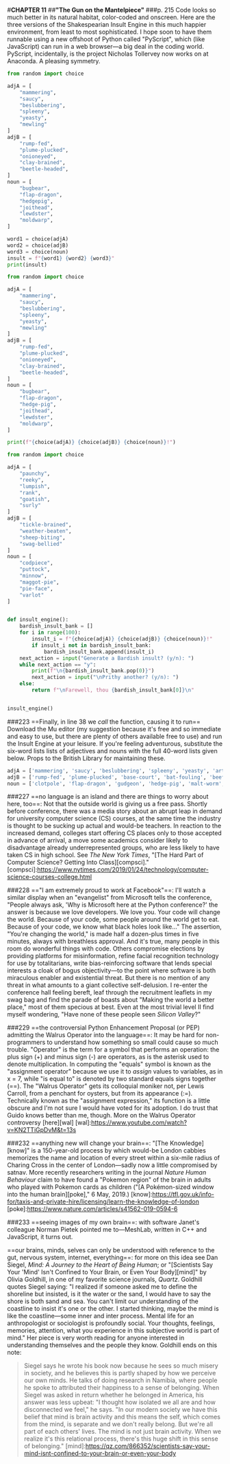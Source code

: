 #**CHAPTER 11**
##**"The Gun on the Mantelpiece"**
###p. 215
Code looks so much better in its natural habitat, color-coded and onscreen. Here are the three versions of the Shakespearian Insult Engine in this much happier environment, from least to most sophisticated. I hope soon to have them runnable using a new offshoot of Python called "PyScript", which (like JavaScript) can run in a web browser—a big deal in the coding world. PyScript, incidentally, is the project Nicholas Tollervey now works on at Anaconda. A pleasing symmetry.
```Python
from random import choice

adjA = [
    "mammering",
    "saucy",
    "beslubbering",
    "spleeny",
    "yeasty",
    "mewling"
]
adjB = [
    "rump-fed",
    "plume-plucked",
    "onioneyed",
    "clay-brained",
    "beetle-headed",
]
noun = [
    "bugbear",
    "flap-dragon",
    "hedgepig",
    "joithead",
    "lewdster",
    "moldwarp",
]

word1 = choice(adjA)
word2 = choice(adjB)
word3 = choice(noun)
insult = f"{word1} {word2} {word3}"
print(insult)
```  

```Python  
from random import choice

adjA = [
    "mammering",
    "saucy",
    "beslubbering",
    "spleeny",
    "yeasty",
    "mewling"
]
adjB = [
    "rump-fed",
    "plume-plucked",
    "onioneyed",
    "clay-brained",
    "beetle-headed",
]
noun = [
    "bugbear",
    "flap-dragon",
    "hedge-pig",
    "joithead",
    "lewdster",
    "moldwarp",
]

print(f"{choice(adjA)} {choice(adjB)} {choice(noun)}!")
```  

```Python
from random import choice

adjA = [
    "paunchy",
    "reeky",
    "lumpish",
    "rank",
    "goatish",
    "surly"
]
adjB = [
    "tickle-brained",
    "weather-beaten",
    "sheep-biting",
    "swag-bellied"
]
noun = [
    "codpiece",
    "puttock",
    "minnow",
    "maggot-pie",
    "pie-face",
    "varlot"
]


def insult_engine():
    bardish_insult_bank = []
    for i in range(100):
        insult_i = f"{choice(adjA)} {choice(adjB)} {choice(noun)}!"
        if insult_i not in bardish_insult_bank:
            bardish_insult_bank.append(insult_i)
    next_action = input("Generate a Bardish insult? (y/n): ")
    while next_action == "y":
        print(f"\n{bardish_insult_bank.pop(0)}")
        next_action = input("\nPrithy another? (y/n): ")
    else:
        return f"\nFarewell, thou {bardish_insult_bank[0]}\n"


insult_engine()
```  

###223
==Finally, in line 38 we *call* the function, causing it to run==
Download the Mu editor (my suggestion because it's free and so
immediate and easy to use, but there are plenty of others available free to use) and run the Insult Engine at your leisure. If you're feeling adventurous, substitute the six-word lists lists of adjectives and nouns with the full 40-word lists given below. Props to the British Library for maintaining these.
```Python
adjA = ['mammering', 'saucy', 'beslubbering', 'spleeny', 'yeasty', 'artless', 'bawdy', 'bootless', 'churlish', 'cockered', 'clouted', 'craven', 'currish', 'dankish', 'dissembling', 'droning', 'errant', 'fawning', 'fobbing', 'froward', 'frothy', 'gleeking', 'goatish', 'gorbellied', 'impertinent', 'infectious', 'jarring', 'loggerheaded', 'lumpish', 'mangled', 'mewling', 'paunchy', 'pribbling', 'puking', 'puny', 'qualling', 'rank', 'reeky', 'roguish', 'ruttish', 'spleeny', 'spongy', 'surly', 'tottering', 'unmuzzled', 'vain', 'venomed', 'villainous', 'warped', 'wayward', 'weedy']
adjB = ['rump-fed', 'plume-plucked', 'base-court', 'bat-fouling', 'beef-witted','onion-eyed', 'flap-mouthed', 'beetle-headed', 'boil-brained', 'clapper-clawed', 'clay-brained', 'common-kissing', 'crook-pated', 'dismal-dreaming', 'dizzy-eyed', 'doghearted', 'dread-bolted', 'earth-vexing', 'elf-skinned', 'fat-kidneyed', 'fen-sucked', 'fly-bitten', 'folly-fallen', 'fool-born', 'full-gorged', 'guts-griping', 'half-faced', 'hasty-witted', 'hedge-born', 'hell-hated', 'idle-headed', 'ill-breeding', 'ill-nurtured', 'knotty-pated', 'milk-livered', 'motley-minded', 'pottle-deep', 'pox-marked', 'reeling-ripe', 'rough-hewn', 'rude-growing', 'shard-born', 'sheep-biting', 'spur-galled', 'swag-bellied', 'tardy-gated', 'tickle-brained', 'toad-spotted', 'unchin-snouted', 'weather-bitten']
noun = ['clotpole', 'flap-dragon', 'gudgeon', 'hedge-pig', 'malt-worm', 'apple-john', 'baggage', 'barnacle', 'bladder', 'boar-pig', 'bugbear', 'bum-bailey', 'canker-blossom', 'clack-dish', 'coxcomb', 'codpiece', 'death-token', 'dewberry', 'flaxwench', 'flirt-gill', 'foot-licker', 'fustilarian', 'giglet', 'haggard', 'harpy', 'horn-beast', 'hugger-mugger', 'joithead', 'lewdster', 'lout', 'maggot-pie', 'mammet', 'measle', 'minnow', 'miscreant', 'moldwarp', 'mumble-news', 'nut-hook', 'pigeon-egg', 'pignut', 'puttock', 'pumpion', 'ratsbane', 'scut', 'skainsmate', 'strumpet', 'varlot', 'vassal', 'whey-face', 'wagtail']
```

###227
==no language is an island and there are things to worry about
here, too==:
Not that the outside world is giving us a free pass.
Shortly before conference, there was a media story about an abrupt leap
in demand for university computer science (CS) courses, at the same time
the industry is thought to be sucking up actual and would-be teachers.
In reaction to the increased demand, colleges start offering CS places
only to those accepted in advance of arrival, a move some academics
consider likely to disadvantage already underrepresented groups, who are
less likely to have taken CS in high school. See *The New York Times*,
"[The Hard Part of Computer Science? Getting Into Class][compsci]."
[compsci]:https://www.nytimes.com/2019/01/24/technology/computer-science-courses-college.html

###228
=="I am extremely proud to work at Facebook"==:
I'll watch a similar display when an "evangelist" from Microsoft tells the
conference, "People always ask, 'Why is Microsoft here at the Python
conference?' the answer is because we love developers. We love you.
Your code will change the world. Because of your code, some people
around the world get to eat. Because of your code, we know what black
holes look like..." The assertion, "You're changing the world," is
made half a dozen-plus times in five minutes, always with breathless
approval. And it's true, many people in this room do wonderful things
with code. Others compromise elections by providing platforms for
misinformation, refine facial recognition technology for use by
totalitarians, write bias-reinforcing software that lends special
interests a cloak of bogus objectivity—to the point where software is
both miraculous enabler and existential threat. But there is no mention
of any threat in what amounts to a giant collective self-delusion. I
re-enter the conference hall feeling bereft, leaf through the
recruitment leaflets in my swag bag and find the parade of boasts about
"Making the world a better place," most of them specious at best. Even
at the most trivial level II find myself wondering, "Have none of these
people seen *Silicon Valley*?"

###229
==the controversial Python Enhancement Proposal (or PEP)
admitting the Walrus Operator into the language==:
It may be hard for non-programmers to understand how something so small could cause so much
trouble. "Operator" is the term for a symbol that performs an
operation: the plus sign (+) and minus sign (-) are operators, as is the
asterisk used to denote multiplication. In computing the "equals"
symbol is known as the "assignment operator" because we use it to
*assign* values to variables, as in x = 7, while "is equal to" is denoted
by two standard equals signs together (==). The "Walrus Operator" gets
its colloquial moniker not, per Lewis Carroll, from a penchant for
oysters, but from its appearance (:=). Technically known as the
"assignment expression," its function is a little obscure and I'm not
sure I would have voted for its adoption. I do trust that Guido knows
better than me, though. More on the Walrus Operator controversy [here][wal]
[wal]:https://www.youtube.com/watch?v=KN2TTiGpDvM&t=13s

###232
==anything new will change your brain==:
"[The Knowledge][know]" is a 150-year-old process by which would-be London cabbies memorizes the name and
location of every street within a six-mile radius of Charing Cross in
the center of London—sadly now a little compromised by satnav. More recently researchers
writing in the journal *Nature Human Behaviour* claim to have found a
"Pokemon region" of the brain in adults who played with Pokemon cards
as children ("[A Pokémon-sized window into the human brain][poke]," 6 May, 2019.)
[know]:https://tfl.gov.uk/info-for/taxis-and-private-hire/licensing/learn-the-knowledge-of-london
[poke]:https://www.nature.com/articles/s41562-019-0594-6

###233
==seeing images of my own brain==:
with software Janet's colleague Norman Pietek pointed me to—MeshLab, written in C++ and JavaScript, it
turns out.

==our brains, minds, selves can only be understood with reference to the gut, nervous system, internet, everything==:
for more on this idea see Dan Siegel, *Mind: A Journey to the Heart of Being
Human*; or "[Scientists Say Your 'Mind' Isn't Confined to Your Brain, or
Even Your Body][mind]" by Olivia Goldhill, in one of my favorite science
journals, *Quartz*. Goldhill quotes Siegel saying: "I
realized if someone asked me to define the shoreline but insisted, is it
the water or the sand, I would have to say the shore is both sand and
sea. You can't limit our understanding of the coastline to insist it's
one or the other. I started thinking, maybe the mind is like the
coastline—some inner and inter process. Mental life for an
anthropologist or sociologist is profoundly social. Your thoughts,
feelings, memories, attention, what you experience in this subjective
world is part of mind." Her piece is very worth reading for anyone
interested in understanding themselves and the people they know.
Goldhill ends on this note:
>Siegel says he wrote his book now because he sees so much misery in
society, and he believes this is partly shaped by how we perceive our
own minds. He talks of doing research in Namibia, where people he spoke
to attributed their happiness to a sense of belonging. When Siegel was
asked in return whether he belonged in America, his answer was less
upbeat: "I thought how isolated we all are and how disconnected we
feel," he says. "In our modern society we have this belief that mind
is brain activity and this means the self, which comes from the mind, is
separate and we don't really belong. But we're all part of each others'
lives. The mind is not just brain activity. When we realize it's this
relational process, there's this huge shift in this sense of
belonging."
[mind]:https://qz.com/866352/scientists-say-your-mind-isnt-confined-to-your-brain-or-even-your-body